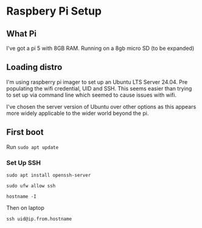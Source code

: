 # Raspbery Pi Setup

## What Pi

I've got a pi 5 with 8GB RAM. Running on a 8gb micro SD (to be expanded)

## Loading distro
I'm using raspberry pi imager to set up an Ubuntu LTS Server 24.04. Pre populating the wifi credential, UID and SSH. This seems easier than trying to set up via command line which seemed to cause issues with wifi.

I've chosen the server version of Ubuntu over other options as this appears more widely applicable to the wider world beyond the pi.

## First boot

Run `sudo apt update`

### Set Up SSH

`sudo apt install openssh-server`

`sudo ufw allow ssh`

`hostname -I`

Then on laptop

`ssh uid@ip.from.hostname`
